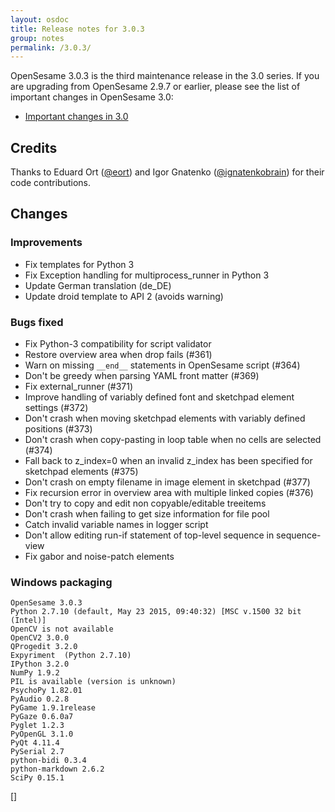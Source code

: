 ```yaml
---
layout: osdoc
title: Release notes for 3.0.3
group: notes
permalink: /3.0.3/
---
```


OpenSesame 3.0.3 is the third maintenance release in the 3.0 series. If you are upgrading from OpenSesame 2.9.7 or earlier, please see the list of important changes in OpenSesame 3.0:

- [Important changes in 3.0](/miscellaneous/important-changes-3/)

## Credits

Thanks to Eduard Ort ([@eort](https://github.com/eort)) and Igor Gnatenko ([@ignatenkobrain](https://github.com/ignatenkobrain)) for their code contributions.

## Changes

### Improvements

- Fix templates for Python 3
- Fix Exception handling for multiprocess_runner in Python 3
- Update German translation (de_DE)
- Update droid template to API 2 (avoids warning)

### Bugs fixed

- Fix Python-3 compatibility for script validator
- Restore overview area when drop fails (#361)
- Warn on missing `__end__` statements in OpenSesame script (#364)
- Don't be greedy when parsing YAML front matter (#369)
- Fix external_runner (#371)
- Improve handling of variably defined font and sketchpad element settings (#372)
- Don't crash when moving sketchpad elements with variably defined positions (#373)
- Don't crash when copy-pasting in loop table when no cells are selected (#374)
- Fall back to z_index=0 when an invalid z_index has been specified for sketchpad elements (#375)
- Don't crash on empty filename in image element in sketchpad (#377)
- Fix recursion error in overview area with multiple linked copies (#376)
- Don't try to copy and edit non copyable/editable treeitems
- Don't crash when failing to get size information for file pool
- Catch invalid variable names in logger script
- Don't allow editing run-if statement of top-level sequence in sequence-view
- Fix gabor and noise-patch elements

### Windows packaging

~~~
OpenSesame 3.0.3
Python 2.7.10 (default, May 23 2015, 09:40:32) [MSC v.1500 32 bit (Intel)]
OpenCV is not available
OpenCV2 3.0.0
QProgedit 3.2.0
Expyriment  (Python 2.7.10)
IPython 3.2.0
NumPy 1.9.2
PIL is available (version is unknown)
PsychoPy 1.82.01
PyAudio 0.2.8
PyGame 1.9.1release
PyGaze 0.6.0a7
Pyglet 1.2.3
PyOpenGL 3.1.0
PyQt 4.11.4
PySerial 2.7
python-bidi 0.3.4
python-markdown 2.6.2
SciPy 0.15.1
~~~

[]
